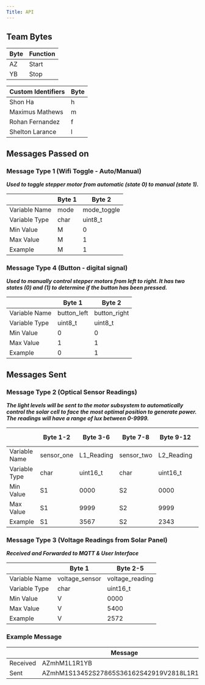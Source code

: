 ```yaml
---
Title: API
---
```

## Team Bytes
| Byte | Function |
|----|-------|
| AZ | Start |
| YB | Stop  |

| Custom Identifiers | Byte |
|-----|-----|
|Shon Ha| h |
|Maximus Mathews|m|
|Rohan Fernandez|f|
|Shelton Larance|l|

## Messages Passed on
### Message Type 1 (Wifi Toggle - Auto/Manual)

<b><i>Used to toggle stepper motor from automatic (state 0) to manual (state 1).</i></b>

|               | Byte 1      | Byte 2 |
|---------------|-------------|--------|
| Variable Name | mode | mode_toggle |  
| Variable Type | char    |  uint8_t| 
| Min Value     | M           |   0|
| Max Value     | M           |   1|
| Example       | M           |   1|   

### Message Type 4 (Button - digital signal)

<b><i>Used to manually control stepper motors from left to right. It has two states (0) and (1) to determine if the button has been pressed.</i></b>

|               | Byte 1      | Byte 2       |
|---------------|-------------|--------------|
| Variable Name | button_left | button_right |
| Variable Type | uint8_t     | uint8_t      |
| Min Value     | 0           | 0            |
| Max Value     | 1           | 1            |
| Example       | 0           | 1            |

## Messages Sent
### Message Type 2 (Optical Sensor Readings)

<b><i>The light levels will be sent to the motor subsystem to automatically control the solar cell to face the most optimal position to generate power. The readings will have a range of lux between 0-9999.</i></b>

|               | Byte 1-2   | Byte 3-6   | Byte 7-8   | Byte 9-12  | Byte 13-14   | Byte 15-18 | Byte 19-20  | Byte 21-24 |
|---------------|------------|------------|------------|------------|--------------|------------|-------------|------------|
| Variable Name | sensor_one | L1_Reading | sensor_two | L2_Reading | sensor_three | L3_Reading | sensor_four | L4_Reading |
| Variable Type | char       | uint16_t      | char       | uint16_t      | char         | uint16_t      | char        | uint16_t      |
| Min Value     | S1         | 0000          | S2         | 0000          | S3           | 0000          | S4          | 0000          |
| Max Value     | S1         | 9999       | S2         | 9999       | S3           | 9999       | S4          | 9999       |
| Example       | S1         | 3567       | S2         | 2343       | S3           | 1232       | S4          | 2142       |


### Message Type 3 (Voltage Readings from Solar Panel)

<b><i>Received and Forwarded to MQTT & User Interface</i></b>

|               | Byte 1         | Byte 2-5        |
|---------------|----------------|-----------------|
| Variable Name | voltage_sensor | voltage_reading |
| Variable Type | char           | uint16_t        |
| Min Value     | V              | 0000            |
| Max Value     | V              | 5400            |
| Example       | V              | 2572            |

### Example Message
|    | Message |
|-----|--------|
|Received| AZmhM1L1R1YB|
|Sent| AZmhM1S13452S27865S36162S42919V2818L1R1YB |
